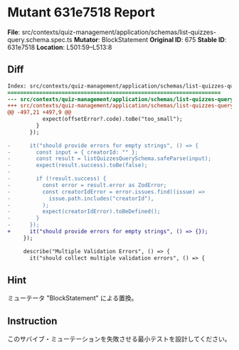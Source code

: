 # Mutant 631e7518 Report

**File**: src/contexts/quiz-management/application/schemas/list-quizzes-query.schema.spec.ts
**Mutator**: BlockStatement
**Original ID**: 675
**Stable ID**: 631e7518
**Location**: L501:59–L513:8

## Diff

```diff
Index: src/contexts/quiz-management/application/schemas/list-quizzes-query.schema.spec.ts
===================================================================
--- src/contexts/quiz-management/application/schemas/list-quizzes-query.schema.spec.ts	original
+++ src/contexts/quiz-management/application/schemas/list-quizzes-query.schema.spec.ts	mutated #675
@@ -497,21 +497,9 @@
           expect(offsetError?.code).toBe("too_small");
         }
       });
 
-      it("should provide errors for empty strings", () => {
-        const input = { creatorId: "" };
-        const result = listQuizzesQuerySchema.safeParse(input);
-        expect(result.success).toBe(false);
-
-        if (!result.success) {
-          const error = result.error as ZodError;
-          const creatorIdError = error.issues.find((issue) =>
-            issue.path.includes("creatorId"),
-          );
-          expect(creatorIdError).toBeDefined();
-        }
-      });
+      it("should provide errors for empty strings", () => {});
     });
 
     describe("Multiple Validation Errors", () => {
       it("should collect multiple validation errors", () => {
```

## Hint

ミューテータ "BlockStatement" による置換。

## Instruction

このサバイブ・ミューテーションを失敗させる最小テストを設計してください。
